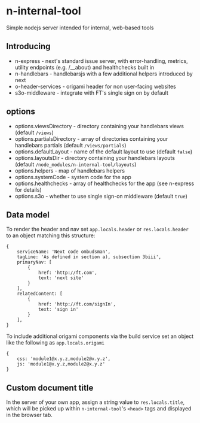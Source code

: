 # n-internal-tool
Simple nodejs server intended for internal, web-based tools


## Introducing
* n-express - next's standard issue server, with error-handling, metrics, utility endpoints (e.g. /__about) and healthchecks built in
* n-handlebars - handlebarsjs with a few additional helpers introduced by next
* o-header-services - origami header for non user-facing websites
* s3o-middleware - integrate with FT's single sign on by default


## options
- options.viewsDirectory - directory containing your handlebars views (default `/views`)
- options.partialsDirectory - array of directories containing your handlebars partials (default `/views/partials`)
- options.defaultLayout - name of the default layout to use (default `false`)
- options.layoutsDir - directory containing your handlebars layouts (default `/node_modules/n-internal-tool/layouts`)
- options.helpers - map of handlebars helpers
- options.systemCode - system code for the app
- options.healthchecks - array of healthchecks for the app (see n-express for details)
- options.s3o - whether to use single sign-on middleware (default `true`)


## Data model
To render the header and nav set `app.locals.header` or `res.locals.header` to an object matching this structure:
```
{
	serviceName: 'Next code ombudsman',
	tagLine: 'As defined in section a), subsection 3biii',
	primaryNav: [
		{
			href: 'http://ft.com',
			text: 'next site'
		}
	],
	relatedContent: [
		{
			href: 'http://ft.com/signIn',
			text: 'sign in'
		}
	],
}

```

To include additional origami components via the build service set an object like the following as `app.locals.origami`

```
{
	css: 'module1@x.y.z,module2@x.y.z',
	js: 'module1@x.y.z,module2@x.y.z'
}

```


## Custom document title
In the server of your own app, assign a string value to `res.locals.title`, which will be picked up within `n-internal-tool`'s `<head>` tags and displayed in the browser tab.
